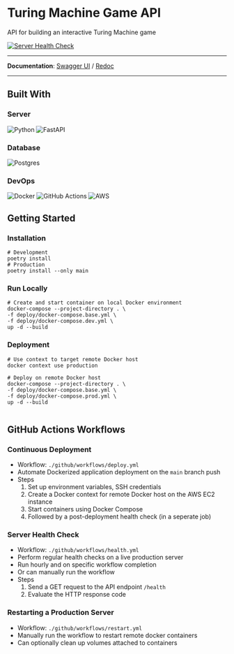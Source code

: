 # Turing Machine Game API

API for building an interactive Turing Machine game

[![Server Health Check](https://github.com/kwsong0113/turing-machine-api/actions/workflows/health.yml/badge.svg)](https://github.com/kwsong0113/turing-machine-api/actions/workflows/health.yml)

---

**Documentation**: [Swagger UI](http://43.200.120.78/docs) / [Redoc](http://43.200.120.78/redoc)

---
## Built With
### Server
![Python](https://img.shields.io/badge/python-3670A0?style=for-the-badge&logo=python&logoColor=ffdd54)
![FastAPI](https://img.shields.io/badge/FastAPI-005571?style=for-the-badge&logo=fastapi)
### Database
![Postgres](https://img.shields.io/badge/postgres-%23316192.svg?style=for-the-badge&logo=postgresql&logoColor=white)
<br/>
### DevOps
![Docker](https://img.shields.io/badge/docker-%230db7ed.svg?style=for-the-badge&logo=docker&logoColor=white)
![GitHub Actions](https://img.shields.io/badge/github%20actions-%232671E5.svg?style=for-the-badge&logo=githubactions&logoColor=white)
![AWS](https://img.shields.io/badge/AWS-%23FF9900.svg?style=for-the-badge&logo=amazon-aws&logoColor=white)

## Getting Started
### Installation
```shell
# Development
poetry install
# Production
poetry install --only main
```
### Run Locally
```shell
# Create and start container on local Docker environment
docker-compose --project-directory . \
-f deploy/docker-compose.base.yml \
-f deploy/docker-compose.dev.yml \
up -d --build   
```
### Deployment
```shell
# Use context to target remote Docker host
docker context use production

# Deploy on remote Docker host
docker-compose --project-directory . \
-f deploy/docker-compose.base.yml \
-f deploy/docker-compose.prod.yml \
up -d --build    
 
```

## GitHub Actions Workflows
### Continuous Deployment
- Workflow: `./github/workflows/deploy.yml`
- Automate Dockerized application deployment on the `main` branch push 
- Steps
  1. Set up environment variables, SSH credentials
  2. Create a Docker context for remote Docker host on the AWS EC2 instance
  3. Start containers using Docker Compose
  4. Followed by a post-deployment health check (in a seperate job)


### Server Health Check
- Workflow: `./github/workflows/health.yml`
- Perform regular health checks on a live production server
- Run hourly and on specific workflow completion
- Or can manually run the workflow
- Steps
  1. Send a GET request to the API endpoint `/health`
  2. Evaluate the HTTP response code

### Restarting a Production Server
- Workflow: `./github/workflows/restart.yml`
- Manually run the workflow to restart remote docker containers
- Can optionally clean up volumes attached to containers

